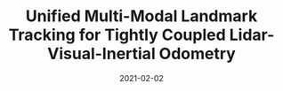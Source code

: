 ---
title: "Unified Multi-Modal Landmark Tracking for Tightly Coupled Lidar-Visual-Inertial Odometry"
collection: publications
permalink: /publication/2021-02-02-vilens
excerpt: "We present an efficient multi-sensor odometry system for mobile platforms that jointly optimizes visual, lidar, and inertial information within a single integrated factor graph. This runs in real-time at full framerate using fixed lag smoothing. To perform such tight integration, a new method to extract 3D line and planar primitives from lidar point clouds is presented. This approach overcomes the suboptimality of typical frame-to-frame tracking methods by treating the primitives as landmarks and tracking them over multiple scans. True integration of lidar features with standard visual features and IMU is made possible using a subtle passive synchronization of lidar and camera frames. The lightweight formulation of the 3D features allows for real-time execution on a single CPU. Our proposed system has been tested on a variety of platforms and scenarios, including underground exploration with a legged robot and outdoor scanning with a dynamically moving handheld device, for a total duration of 96 min and 2.4 km traveled distance. In these test sequences, using only one exteroceptive sensor leads to failure due to either underconstrained geometry (affecting lidar) or textureless areas caused by aggressive lighting changes (affecting vision). In these conditions, our factor graph naturally uses the best information available from each sensor modality without any hard switches."
date: 2021-02-02
venue: 'ICRA'
paperurl: https://mrsandipandas.github.io/files/vilens.pdf
videourl: https://www.youtube.com/watch?v=MjXYAHurWe8
citation: 'Wisth, D., Camurri, M., Das, S. and Fallon, M., 2021. Unified multi-modal landmark tracking for tightly coupled lidar-visual-inertial odometry. <i>IEEE Robotics and Automation Letters</i>, 6(2), pp.1004-1011.'
shortcitation: 'Wisth, D., Camurri, M., Das, S. and Fallon, M., 2021. <i>IEEE Robotics and Automation Letters</i>, 6(2), pp.1004-1011.'
---